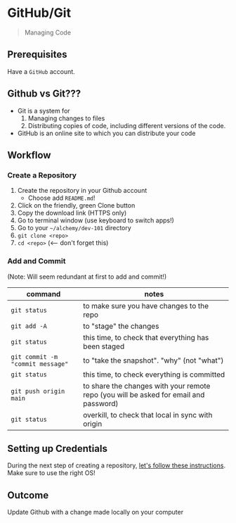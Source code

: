 GitHub/Git
===

> Managing Code

## Prerequisites

Have a `GitHub` account.

## Github vs Git???

* Git is a system for 
    1. Managing changes to files
    2. Distributing copies of code, including different versions of the code.
* GitHub is an online site to which you can distribute your code

## Workflow

### Create a Repository

1. Create the repository in your Github account
    - Choose add `README.md`!
1. Click on the friendly, green Clone button
1. Copy the download link (HTTPS only)
1. Go to terminal window (use keyboard to switch apps!)
1. Go to your `~/alchemy/dev-101` directory
1. `git clone <repo>`
1. `cd <repo>` (<-- don't forget this)

### Add and Commit

(Note: Will seem redundant at first to add and commit!)

command | notes
---|---
`git status` | to make sure you have changes to the repo
`git add -A` | to "stage" the changes
`git status` | this time, to check that everything has been staged
`git commit -m "commit message"` | to "take the snapshot". "why" (not "what")
`git status` | this time, to check everything is committed
`git push origin main` | to share the changes with your remote repo (you will be asked for email and password)
`git status` | overkill, to check that local in sync with origin

## Setting up Credentials

During the next step of creating a repository, [let's follow these instructions](https://help.github.com/articles/caching-your-github-password-in-git/). Make sure
to use the right OS!

## Outcome

Update Github with a change made locally on your computer
